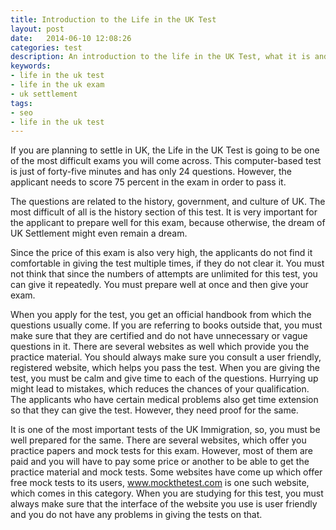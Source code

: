 ```yaml
---
title: Introduction to the Life in the UK Test
layout: post
date:   2014-06-10 12:08:26
categories: test
description: An introduction to the life in the UK Test, what it is and how you prepare it.
keywords:
- life in the uk test
- life in the uk exam
- uk settlement
tags:
- seo
- life in the uk test
---
```


If you are planning to settle in UK, the Life in the UK Test is going
to be one of the most difficult exams you will come across.
This computer-based test is just of forty-five minutes and has only 24 questions.
However, the applicant needs to score 75 percent in the exam in order to pass it.

The questions are related to the history, government, and culture of UK.
The most difficult of all is the history section of this test.
It is very important for the applicant to prepare well for this exam, because otherwise,
the dream of UK Settlement might even remain a dream.

Since the price of this exam is also very high, the applicants do not find
it comfortable in giving the test multiple times, if they do not clear it.
You must not think that since the numbers of attempts are unlimited for this test, you can give it repeatedly.
You must prepare well at once and then give your exam.

When you apply for the test, you get an official handbook from which the questions usually come.
If you are referring to books outside that, you must make sure that they are certified and
do not have unnecessary or vague questions in it.
There are several websites as well which provide you the practice material.
You should always make sure you consult a user friendly, registered website, which helps you pass the test.
When you are giving the test, you must be calm and give time to each of the questions.
Hurrying up might lead to mistakes, which reduces the chances of your qualification.
The applicants who have certain medical problems also get time extension so that they can give the test.
However, they need proof for the same.

It is one of the most important tests of the UK Immigration, so, you must be well prepared for the same.
There are several websites, which offer you practice papers and mock tests for this exam.
However, most of them are paid and you will have to pay some price or another to be able to
get the practice material and mock tests.
Some websites have come up which offer free mock tests to its users, www.mockthetest.com is one such website,
which comes in this category. When you are studying for this test, you must always make sure that the
interface of the website you use is user friendly and you do not have any problems in giving the tests on that.
